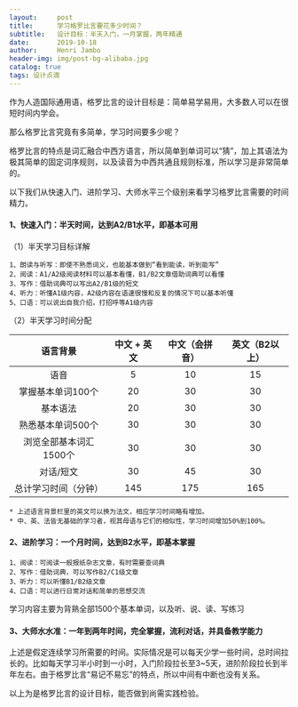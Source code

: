 ```yaml
---
layout:     post
title:      学习格罗比言要花多少时间？
subtitle:   设计目标：半天入门，一月掌握，两年精通
date:       2019-10-18
author:     Henri Jambo
header-img: img/post-bg-alibaba.jpg
catalog: true
tags: 设计点滴
---
```


作为人造国际通用语，格罗比言的设计目标是：简单易学易用，大多数人可以在很短时间内学会。

那么格罗比言究竟有多简单，学习时间要多少呢？

格罗比言的特点是词汇融合中西方语言，所以简单到单词可以“猜”，加上其语法为极其简单的固定词序规则，以及读音为中西共通且规则标准，所以学习是非常简单的。

以下我们从快速入门、进阶学习、大师水平三个级别来看学习格罗比言需要的时间精力。	

#### 1、快速入门：半天时间，达到A2/B1水平，即基本可用							
（1）半天学习目标详解				
	
	1、朗读与听写：即使不熟悉词义，也能基本做到“看到能读，听到能写”
	2、阅读：A1/A2级阅读材料可以基本看懂，B1/B2文章借助词典可以看懂
	3、写作：借助词典可以写出A2/B1级的短文		
	4、听力：听懂A1级内容，A2级内容在语速很慢和反复的情况下可以基本听懂
	5、口语：可以说出自我介绍，打招呼等A1级内容			
				
（2）半天学习时间分配				
	
| 语言背景          | 中文 \+ 英文 | 中文（会拼音） | 英文（B2以上） |
|:-------------:|:--------:|:------:|:--------:|
| 语音            | 5       | 10     | 15       |
| 掌握基本单词100个    | 20       | 30     | 30       |
| 基本语法          | 20       | 30     | 30       |
| 熟悉基本单词500个    | 30       | 30     | 30       |
| 浏览全部基本词汇1500个 | 30       | 30     | 30       |
| 对话/短文         | 30       | 45     | 30       |
| 总计学习时间（分钟）    | 145      | 175    | 165      |
	
	* 上述语言背景栏里的英文可以换为法文，相应学习时间略有增加。
	* 中、英、法皆无基础的学习者，视其母语与它们的相似性，学习时间增加50%到100%。			
				
#### 2、进阶学习：一个月时间，达到B2水平，即基本掌握
			
	1、阅读：可阅读一般报纸杂志文章，有时需要查词典
	2、写作：借助词典，可以写作B2/C1级文章		
	3、听力：可以听懂B1/B2级文章		
	4、口语：可以进行日常对话和简单的思想交流			
	
学习内容主要为背熟全部1500个基本单词，以及听、说、读、写练习			
				
#### 3、大师水水准：一年到两年时间，完全掌握，流利对话，并具备教学能力

上述是假定连续学习所需要的时间。实际情况是可以每天少学一些时间，总时间拉长的。比如每天学习半小时到一小时，入门阶段拉长至3~5天，进阶阶段拉长到半年左右。由于格罗比言“易记不易忘”的特点，所以中间有中断也没有关系。

以上为是格罗比言的设计目标，能否做到尚需实践检验。

